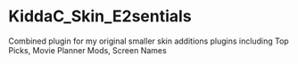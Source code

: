# KiddaC_Skin_E2sentials
Combined plugin for my original smaller skin additions plugins including Top Picks, Movie Planner Mods, Screen Names

